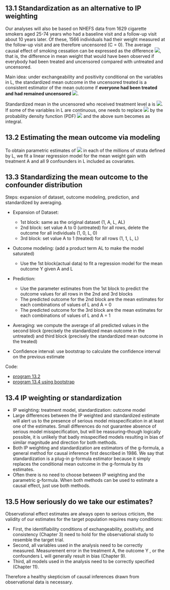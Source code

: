 ## 13.1 Standardization as an alternative to IP weighting
Our analyses will also be based on NHEFS data from 1629 cigarette smokers aged 25-74 years who had a baseline visit and a follow-up visit about 10 years later. Of these, 1566 individuals had their weight measured at the follow-up visit and are therefore uncensored (C = 0). The average causal effect of smoking cessation can be expressed as the difference <img src="https://render.githubusercontent.com/render/math?math=E[Y^{a=1, c=0}] - E[Y^{a=0, c=0}]">, that is, the difference in mean weight that would have been observed if everybody had been treated and uncensored compared with untreated and uncensored.

Main idea: under exchangeability and positivity conditional on the variables in L, the standardized mean outcome in the uncensored treated is a consistent estimator of the mean outcome if **everyone had been treated and had remained uncensored** <img src="https://render.githubusercontent.com/render/math?math=E[Y^{a=1, c=0}]">.

Standardized mean in the uncensored who received treatment level a is <img src="https://render.githubusercontent.com/render/math?math=\sum_{l}E[Y|A=a, C=0, L=l]Pr[L=l]">. If some of the variables in L are continuous, one needs to replace <img src="https://render.githubusercontent.com/render/math?math=Pr[L=l]"> by the probability density function (PDF) <img src="https://render.githubusercontent.com/render/math?math=f_{L}[l]"> and the above sum becomes as integral.

## 13.2 Estimating the mean outcome via modeling
To obtain parametric estimates of <img src="https://render.githubusercontent.com/render/math?math=E[Y|A=a, C=0, L=l] "> in each of the millions of strata defined by L, we fit a linear regression model for the mean weight gain with treatment A and all 9 confounders in L included as covariates.

## 13.3 Standardizing the mean outcome to the confounder distribution
Steps: expansion of dataset, outcome modeling, prediction, and standardized by averaging.

- Expansion of Dataset: 
  - 1st block: same as the original dataset (1, A, L, AL)
  - 2nd block: set value A to 0 (untreated) for all rows, delete the outcome for all individuals (1, 0, L, 0)
  - 3rd block: set value A to 1 (treated) for all rows (1, 1, L, L)

- Outcome modeling: (add a product term AL to make the model saturated)
  - Use the 1st block(actual data) to fit a regression model for the mean outcome Y given A and L

- Prediction:
  - Use the parameter estimates from the 1st block to predict the outcome values for all rows in the 2nd and 3rd blocks
  - The predicted outcome for the 2nd block are the mean estimates for each combinations of values of L and A = 0
  - The predicted outcome for the 3rd block are the mean estimates for each combinations of values of L and A = 1

- Averaging: we compute the average of all predicted values in the second block (precisely the standardized mean outcome in the untreated) and third block (precisely the standardized mean outcome in the treated)

- Confidence interval: use bootstrap to calculate the confidence interval on the previous estimate

Code: 
- [program 13.2](https://github.com/OrangeC93/Book_Causal_Inference_What_If/blob/main/code/chapter13.ipynb)
- [program 13.4 using bootstrap](https://github.com/OrangeC93/Book_Causal_Inference_What_If/blob/main/code/chapter13.ipynb)
## 13.4 IP weighting or standardization
- IP weighting: treatment model, standardization: outcome model
- Large differences between the IP weighted and standardized estimate will alert us to the presence of serious model misspecification in at least one of the estimates. Small differences do not guarantee absence of serious model misspecification, but will be reassuring–though logically possible, it is unlikely that badly misspecified models resulting in bias of similar magnitude and direction for both methods.
- Both IP weighting and standardization are estimators of the g-formula, a general method for causal inference first described in 1986. We say that standardization is a plug-in g-formula estimator because it simply replaces the conditional mean outcome in the g-formula by its estimates.
- Often there is no need to choose between IP weighting and the parametric g-formula. When both methods can be used to estimate a causal effect, just use both methods. 

## 13.5 How seriously do we take our estimates?
Observational effect estimates are always open to serious crticism, the validity of our estimates for the target population requires many conditions: 
- First, the identifiability conditions of exchangeability, positivity, and consistency (Chapter 3) need to hold for the observational study to resemble the target trial.
- Second, all variables used in the analysis need to be correctly measured. Measurement error in the treatment A, the outcome Y , or the confounders L will generally result in bias (Chapter 9).
- Third, all models used in the analysis need to be correctly specified (Chapter 11).

Therefore a healthy skepticism of causal inferences drawn from observational data is necessary.

